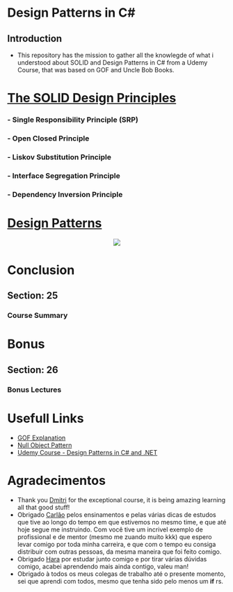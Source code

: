 # Design Patterns in C#

## Introduction
- This repository has the mission to gather all the knowlegde of what i understood about SOLID and Design Patterns in C# from a Udemy Course, that was based on GOF and Uncle Bob Books.

# [The SOLID Design Principles](https://github.com/matsennin/csharp-design-patterns/blob/master/SOLID/SOLID_README.md)

### - Single Responsibility Principle (SRP)
### - Open Closed Principle
### - Liskov Substitution Principle
### - Interface Segregation Principle
### - Dependency Inversion Principle

# [Design Patterns](https://github.com/matsennin/csharp-design-patterns/blob/master/Design%20Patterns/DesignPatterns_README.md)

<p align="center">
   <a href="https://github.com/matsennin/csharp-design-patterns/blob/master/Design%20Patterns/DesignPatterns_README.md" target="blank">
      <img src="https://github.com/matsennin/csharp-design-patterns/blob/master/GammaCategorizationGOF.png" />
   </a>
</p>

# Conclusion

## Section: 25
### Course Summary

# Bonus

## Section: 26
### Bonus Lectures

# Usefull Links
- [GOF Explanation](https://springframework.guru/gang-of-four-design-patterns/)
- [Null Object Pattern](https://en.wikipedia.org/wiki/Null_object_pattern/)
- [Udemy Course - Design Patterns in C# and .NET](https://www.udemy.com/design-patterns-csharp-dotnet/)

# Agradecimentos
- Thank you [Dmitri](https://github.com/nesteruk) for the exceptional course, it is being amazing learning all that good stuff!
- Obrigado [Carlão](https://github.com/ecezareti) pelos ensinamentos e pelas várias dicas de estudos que tive ao longo do tempo em que estivemos no mesmo time, e que até hoje segue me instruindo. Com você tive um incrivel exemplo de profissional e de mentor (mesmo me zuando muito kkk) que espero levar comigo por toda minha carreira, e que com o tempo eu consiga distribuir com outras pessoas, da mesma maneira que foi feito comigo.
- Obrigado [Hara](https://github.com/leandroharaoka) por estudar junto comigo e por tirar várias dúvidas comigo, acabei aprendendo mais ainda contigo, valeu man!
- Obrigado à todos os meus colegas de trabalho até o presente momento, sei que aprendi com todos, mesmo que tenha sido pelo menos um **if** rs.
